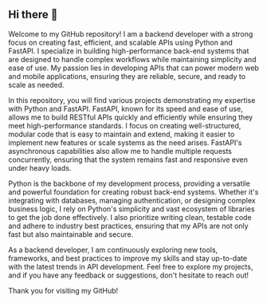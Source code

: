 ## Hi there 👋

Welcome to my GitHub repository! I am a backend developer with a strong focus on creating fast, efficient, and scalable APIs using Python and FastAPI. I specialize in building high-performance back-end systems that are designed to handle complex workflows while maintaining simplicity and ease of use. My passion lies in developing APIs that can power modern web and mobile applications, ensuring they are reliable, secure, and ready to scale as needed.

In this repository, you will find various projects demonstrating my expertise with Python and FastAPI. FastAPI, known for its speed and ease of use, allows me to build RESTful APIs quickly and efficiently while ensuring they meet high-performance standards. I focus on creating well-structured, modular code that is easy to maintain and extend, making it easier to implement new features or scale systems as the need arises. FastAPI's asynchronous capabilities also allow me to handle multiple requests concurrently, ensuring that the system remains fast and responsive even under heavy loads.

Python is the backbone of my development process, providing a versatile and powerful foundation for creating robust back-end systems. Whether it's integrating with databases, managing authentication, or designing complex business logic, I rely on Python's simplicity and vast ecosystem of libraries to get the job done effectively. I also prioritize writing clean, testable code and adhere to industry best practices, ensuring that my APIs are not only fast but also maintainable and secure.

As a backend developer, I am continuously exploring new tools, frameworks, and best practices to improve my skills and stay up-to-date with the latest trends in API development. Feel free to explore my projects, and if you have any feedback or suggestions, don't hesitate to reach out!

Thank you for visiting my GitHub!
